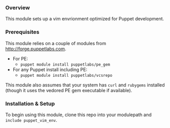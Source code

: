 ### Overview

This module sets up a vim envrionment optimized for Puppet development.

### Prerequisites

This module relies on a couple of modules from http://forge.puppetlabs.com.

* For PE:
  - `puppet module install puppetlabs/pe_gem`
* For any Puppet install including PE:
  - `puppet module install puppetlabs/vcsrepo`

This module also assumes that your system has `curl` and `rubygems` installed (though it uses the vedored PE gem executable if available).

### Installation & Setup

To begin using this module, clone this repo into your modulepath and `include puppet_vim_env`.


